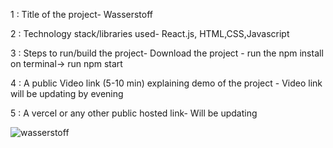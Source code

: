 1 : Title of the project- Wasserstoff

2 : Technology stack/libraries used- React.js, HTML,CSS,Javascript

3 : Steps to run/build the project- Download the project - run  the npm install on terminal-> run npm start

4 : A public Video link (5-10 min) explaining demo of the project - Video link will be updating by evening

5 : A vercel or any other public hosted link- Will be updating













![wasserstoff](https://github.com/VenketeshPratap/Wasserstoff/assets/49091267/21da3e70-9685-418a-9170-80d7781da2ca)
